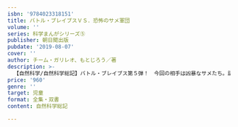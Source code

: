 ```yaml
---
isbn: '9784023318151'
title: バトル・ブレイブスＶＳ．恐怖のサメ軍団
volume: ''
series: 科学まんがシリーズ⑤
publisher: 朝日聞出版
pubdate: '2019-08-07'
cover: ''
author: チーム・ガリレオ、もとじろう／著
description: >-
  【自然科学/自然科学総記】バトル・ブレイブス第５弾！　今回の相手は凶暴なサメたち。謎の敵Ｚによって、島根県の松江城のお堀や宍道湖に送り込まれたアオザメ、シュモクザメたち。捕獲に乗り出すバトル・ブレイブスだったが、このほかにも恐ろしいサメが送り込まれているようで……。
price: '960'
genre: ''
target: 児童
format: 全集・双書
content: 自然科学総記

---
```

